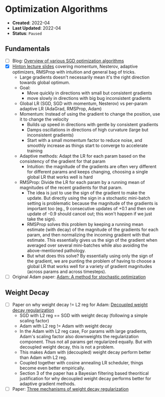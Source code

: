 # Optimization Algorithms

- **Created**: 2022-04
- **Last Updated**: 2022-04
- **Status**: `Paused`

## Fundamentals

- [ ] Blog: [Overview of various SGD optimization algorithms](https://ruder.io/optimizing-gradient-descent/)
- [X] [Hinton lecture slides](http://www.cs.toronto.edu/~tijmen/csc321/slides/lecture_slides_lec6.pdf) covering momentum, Nesterov, adaptive optimizers, RMSProp with intuition and general bag of tricks.
  - Large gradients doesn't necessarily mean it's the right direction towards global optimum.
  - Goal:
    - Move quickly in directions with small but consistent gradients
    - move slowly in directions with big bug inconsistent gradients
  - Global LR (SGD, SGD with momentum, Nesterov) vs per-param adaptive LR (AdaGrad, RMSProp, Adam)
  - Momentum: Instead of using the gradient to change the position, use it to change the velocity
    - Builds up speed in directions with gentle by consistent gradients
    - Damps oscillations in directions of high curvature (large but inconsistent gradients)
    - Start with a small momentum factor to reduce noise, and smoothly increase as things start to converge to accelerate training
  - Adaptive methods: Adapt the LR for each param based on the consistency of the gradient for that param
    - Intuition: the magnitude of the gradients are often very different for different params and keeps changing, choosing a single global LR that works well is hard
  - RMSProp: Divide the LR for each param by a running mean of magnitudes of the recent gradients for that param.
    - The idea is just to use the sign of the gradient to make the update. But directly using the sign in a stochastic mini-batch setting is problematic because the magnitude of the gradients is important too (eg., 9 consecutive updates of +0.1 and then one update of -0.9 should cancel out; this won't happen if we just take the sign).
    - RMSProp solves this problem by keeping a running mean estimate (with decay) of the magnitude of the gradients for each param, and then normalizing the incoming gradient with that estimate. This essentially gives us the sign of the gradient when averaged over several mini-batches while also avoiding the above-mentioned pathology.
    - But what does this solve? By essentially using only the sign of the gradient, we are punting the problem of having to choose a global LR that works well for a variety of gradient magnitudes (across params and across timesteps).
- [ ] Original Adam paper: [Adam: A method for stochastic optimization](https://arxiv.org/abs/1412.6980)

## Weight Decay

- [ ] Paper on why weight decay != L2 reg for Adam: [Decoupled weight decay regularization](https://arxiv.org/abs/1711.05101)
  - SGD with L2 reg == SGD with weight decay (following a simple scaling factor)
  - Adam with L2 reg != Adam with weight decay
  - In the Adam with L2 reg case, For params with large gradients, Adam's scaling factor also downweights the regularization component. Thus not all params get regularized equally. But with decoupled weight decay, this is not a problem.
  - This makes Adam with (decoupled) weight decay perform better than Adam with L2 reg.
  - Coupled together with cosine annealing LR scheduler, things become even better empirically.
  - Section 3 of the paper has a Bayesian filtering based theoritical justification for why decoupled weight decay performs better for adaptive gradient methods.
- [ ] Paper: [Three mechanisms of weight decay regularization](https://arxiv.org/abs/1810.12281)
